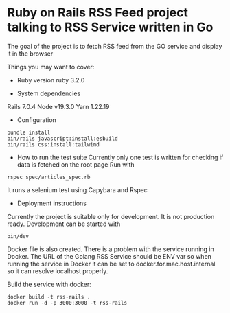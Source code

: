 # Ruby on Rails RSS Feed project talking to RSS Service written in Go

The goal of the project is to fetch RSS feed from the GO service and display it in the browser

Things you may want to cover:

* Ruby version
ruby 3.2.0

* System dependencies

Rails 7.0.4
Node v19.3.0
Yarn 1.22.19

* Configuration
```
bundle install
bin/rails javascript:install:esbuild
bin/rails css:install:tailwind
```

* How to run the test suite
Currently only one test is written for checking if data is fetched on the root page
Run with
```
rspec spec/articles_spec.rb
```
It runs a selenium test using Capybara and Rspec

* Deployment instructions

Currently the project is suitable only for development. It is not production ready.
Development can be started with
```
bin/dev
```

Docker file is also created. There is a problem with the service running in Docker.
The URL of the Golang RSS Service should be ENV var so when running the service in Docker it can be set to docker.for.mac.host.internal so it can resolve localhost properly.

Build the service with docker:

```
docker build -t rss-rails .
docker run -d -p 3000:3000 -t rss-rails
```

